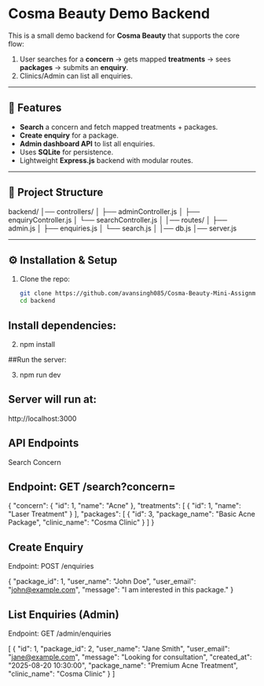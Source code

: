 # Cosma Beauty Demo Backend

This is a small demo backend for **Cosma Beauty** that supports the core flow:

1. User searches for a **concern** → gets mapped **treatments** → sees **packages** → submits an **enquiry**.  
2. Clinics/Admin can list all enquiries.

---

## 🚀 Features
- **Search** a concern and fetch mapped treatments + packages.  
- **Create enquiry** for a package.  
- **Admin dashboard API** to list all enquiries.  
- Uses **SQLite** for persistence.  
- Lightweight **Express.js** backend with modular routes.  

---

## 📂 Project Structure

backend/
│── controllers/
│ ├── adminController.js
│ ├── enquiryController.js
│ └── searchController.js
│
│── routes/
│ ├── admin.js
│ ├── enquiries.js
│ └── search.js
│
│── db.js
│── server.js



---

## ⚙️ Installation & Setup

1. Clone the repo:
   ```bash
   git clone https://github.com/avansingh085/Cosma-Beauty-Mini-Assignment.git
   cd backend


## Install dependencies:

2. npm install

##Run the server:

3. npm run dev

## Server will run at:

http://localhost:3000


## API Endpoints

Search Concern

## Endpoint: GET /search?concern=<name>

{
  "concern": { "id": 1, "name": "Acne" },
  "treatments": [
    { "id": 1, "name": "Laser Treatment" }
  ],
  "packages": [
    { "id": 3, "package_name": "Basic Acne Package", "clinic_name": "Cosma Clinic" }
  ]
}

## Create Enquiry

Endpoint: POST /enquiries

{
  "package_id": 1,
  "user_name": "John Doe",
  "user_email": "john@example.com",
  "message": "I am interested in this package."
}

## List Enquiries (Admin)

Endpoint: GET /admin/enquiries

[
  {
    "id": 1,
    "package_id": 2,
    "user_name": "Jane Smith",
    "user_email": "jane@example.com",
    "message": "Looking for consultation",
    "created_at": "2025-08-20 10:30:00",
    "package_name": "Premium Acne Treatment",
    "clinic_name": "Cosma Clinic"
  }
]

